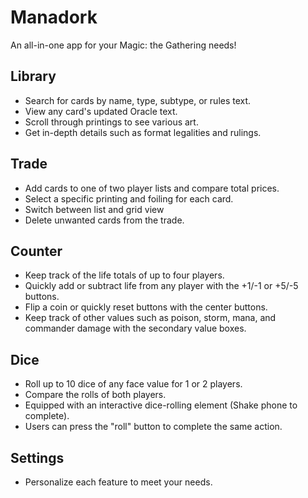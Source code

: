 # Manadork
An all-in-one app for your Magic: the Gathering needs!

## Library
- Search for cards by name, type, subtype, or rules text.
- View any card's updated Oracle text.
- Scroll through printings to see various art.
- Get in-depth details such as format legalities and rulings.

## Trade
- Add cards to one of two player lists and compare total prices.
- Select a specific printing and foiling for each card.
- Switch between list and grid view
- Delete unwanted cards from the trade.

## Counter
- Keep track of the life totals of up to four players.
- Quickly add or subtract life from any player with the +1/-1 or +5/-5 buttons.
- Flip a coin or quickly reset buttons with the center buttons.
- Keep track of other values such as poison, storm, mana, and commander damage with the secondary value boxes.

## Dice
- Roll up to 10 dice of any face value for 1 or 2 players.
- Compare the rolls of both players.
- Equipped with an interactive dice-rolling element (Shake phone to complete). 
- Users can press the "roll" button to complete the same action.

## Settings
- Personalize each feature to meet your needs.
